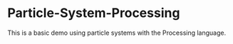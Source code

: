 # Particle-System-Processing
This is a basic demo using particle systems with the Processing language.
